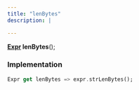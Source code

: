 ```yaml
---
title: "lenBytes"
description: |

---
```

<span class="dart-code"><strong>[Expr] lenBytes</strong>();</span>


### Implementation
```dart
Expr get lenBytes => expr.strLenBytes();
```

[Expr]: /reference/classes/expr/